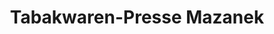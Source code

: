 ---
title: "Tabakwaren-Presse Mazanek"
url: /simmern-hunsrueck/tabakwaren-presse-mazanek/
shop: Tabak
---